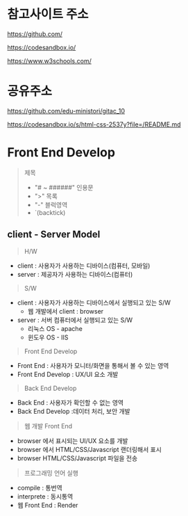 # 참고사이트 주소

https://github.com/

https://codesandbox.io/

https://www.w3schools.com/

# 공유주소

https://github.com/edu-ministori/gitac_10

https://codesandbox.io/s/html-css-2537y?file=/README.md

# Front End Develop

> 제목
>
> - "# ~ ######"
>   인용문
> - ">"
>   목록
> - "-"
>   블럭영역
> - `(backtick)

## client - Server Model

> H/W

- client : 사용자가 사용하는 디바이스(컴퓨터, 모바일)
- server : 제공자가 사용하는 디바이스(컴퓨터)

> S/W

- client : 사용자가 사용하는 디바이스에서 실행되고 있는 S/W
  - 웹 개발에서 client : browser
- server : 서버 컴퓨터에서 실행되고 있는 S/W
  - 리눅스 OS - apache
  - 윈도우 OS - IIS

> Front End Develop

- Front End : 사용자가 모니터/화면을 통해서 볼 수 있는 영역
- Front End Develop : UX/UI 요소 개발

> Back End Develop

- Back End : 사용자가 확인할 수 없는 영역
- Back End Develop :데이터 처리, 보안 개발

> 웹 개발 Front End

- browser 에서 표시되는 UI/UX 요소를 개발
- browser 에서 HTML/CSS/Javascript 랜더링해서 표시
- browser HTML/CSS/Javascript 파일을 전송

> 프로그래밍 언어 실행

- compile : 통번역
- interprete : 동시통역
- 웹 Front End : Render
